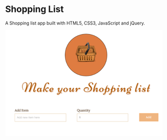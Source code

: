 # Shopping List

A Shopping list app built with  HTML5, CSS3, JavaScript and jQuery.

![Screenshot:](https://raw.githubusercontent.com/avireni/jquery-shopping-list/gh-pages/assets/shoppinglist.gif)
